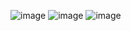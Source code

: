 ![image](https://user-images.githubusercontent.com/122252787/215386840-d12c8b5a-f053-473f-97dd-1e08960d6e3a.png)
![image](https://user-images.githubusercontent.com/122252787/215386974-286b717d-c17b-4fb9-a28a-de09a79df8ee.png)
![image](https://user-images.githubusercontent.com/122252787/215387023-bb23dd32-377c-464d-b585-f2ada1f4954f.png)
